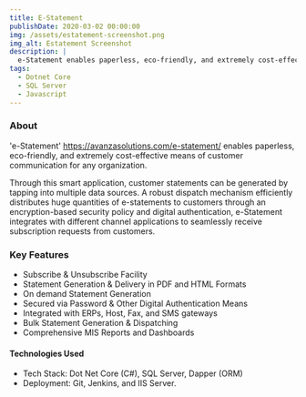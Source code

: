 ```yaml
---
title: E-Statement
publishDate: 2020-03-02 00:00:00
img: /assets/estatement-screenshot.png
img_alt: Estatement Screenshot
description: |
  e-Statement enables paperless, eco-friendly, and extremely cost-effective means of customer communication
tags:
  - Dotnet Core
  - SQL Server
  - Javascript
---
```


### About

'e-Statement' https://avanzasolutions.com/e-statement/ enables paperless, eco-friendly, and extremely cost-effective means of customer communication for any organization.

Through this smart application, customer statements can be generated by tapping into multiple data sources. A robust dispatch mechanism efficiently distributes huge quantities of e-statements to customers through an encryption-based security policy and digital authentication, e-Statement integrates with different channel applications to seamlessly receive subscription requests from customers.

### Key Features

- Subscribe & Unsubscribe Facility
- Statement Generation & Delivery in PDF and HTML Formats
- On demand Statement Generation
- Secured via Password & Other Digital Authentication Means
- Integrated with ERPs, Host, Fax, and SMS gateways
- Bulk Statement Generation & Dispatching
- Comprehensive MIS Reports and Dashboards

#### Technologies Used

- Tech Stack: Dot Net Core (C#), SQL Server, Dapper (ORM)
- Deployment: Git, Jenkins, and IIS Server.
